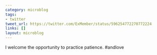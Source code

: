 ```yaml
---
category: microblog
tags:
- twitter
tweet_url: https://twitter.com/ExMember/status/596254772270772224
links: []
layout: microblog
---
```

I welcome the opportunity to practice patience. #andlove
